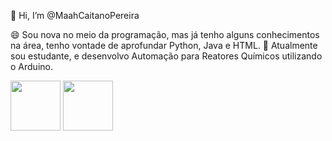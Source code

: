 👋 Hi, I’m @MaahCaitanoPereira

😄 Sou nova no meio da programação, mas já tenho alguns conhecimentos na área, tenho vontade de aprofundar Python, Java e HTML.
🔭 Atualmente sou estudante, e desenvolvo Automação para Reatores Químicos utilizando o Arduino.


<img src="https://img.medicalexpo.com/pt/images_me/photo-m2/99480-16715305.jpg" width="80" height="80"/> <img src="http://1.bp.blogspot.com/-_iKnq7EWvvs/ViAbj4sgaiI/AAAAAAAAABM/T1SuytFLUs0/s1600/tumblr_inline_nuzslgdZSi1tcgidk_1280.jpg" width="80" height="80"/>

<!---
MaahCaitanoPereira/MaahCaitanoPereira is a ✨ special ✨ repository because its `README.md` (this file) appears on your GitHub profile.
You can click the Preview link to take a look at your changes.
--->
